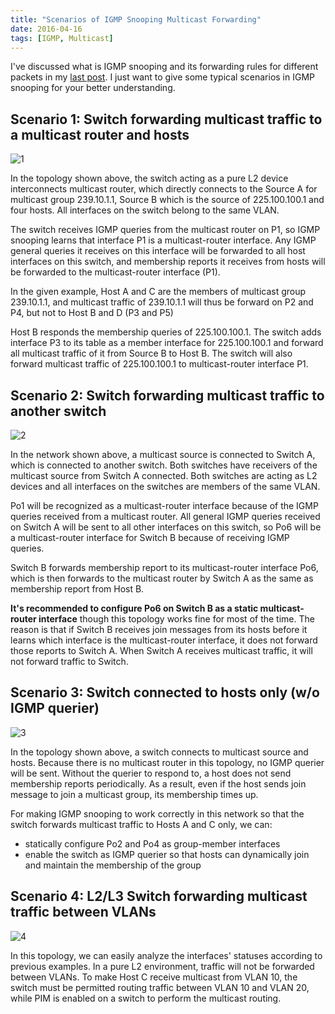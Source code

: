 ```yaml
---
title: "Scenarios of IGMP Snooping Multicast Forwarding"
date: 2016-04-16
tags: [IGMP, Multicast]
---
```


I've discussed what is IGMP snooping and its forwarding rules for different packets in my [last post](https://kenmlai.me/what-is-igmp-snooping/). I just want to give some typical scenarios in IGMP snooping for your better understanding.


## Scenario 1: Switch forwarding multicast traffic to a multicast router and hosts

![1](media/15658731989609/1.png)

In the topology shown above, the switch acting as a pure L2 device interconnects multicast router, which directly connects to the Source A for multicast group 239.10.1.1, Source B which is the source of 225.100.100.1 and four hosts. All interfaces on the switch belong to the same VLAN.

The switch receives IGMP queries from the multicast router on P1, so IGMP snooping learns that interface P1 is a multicast-router interface. Any IGMP general queries it receives on this interface will be forwarded to all host interfaces on this switch, and membership reports it receives from hosts will be forwarded to the multicast-router interface (P1).

In the given example, Host A and C are the members of multicast group 239.10.1.1, and multicast traffic of 239.10.1.1 will thus be forward on P2 and P4, but not to Host B and D (P3 and P5)

Host B responds the membership queries of 225.100.100.1. The switch adds interface P3 to its table as a member interface for 225.100.100.1 and forward all multicast traffic of it from Source B to Host B. The switch will also forward multicast traffic of 225.100.100.1 to multicast-router interface P1.


## Scenario 2: Switch forwarding multicast traffic to another switch

![2](media/15658731989609/2.png)

In the network shown above, a multicast source is connected to Switch A, which is connected to another switch. Both switches have receivers of the multicast source from Switch A connected. Both switches are acting as L2 devices and all interfaces on the switches are members of the same VLAN.

Po1 will be recognized as a multicast-router interface because of the IGMP queries received from a multicast router. All general IGMP queries received on Switch A will be sent to all other interfaces on this switch, so Po6 will be a multicast-router interface for Switch B because of receiving IGMP queries.

Switch B forwards membership report to its multicast-router interface Po6, which is then forwards to the multicast router by Switch A as the same as membership report from Host B.

**It's recommended to configure Po6 on Switch B as a static multicast-router interface** though this topology works fine for most of the time. The reason is that if Switch B receives join messages from its hosts before it learns which interface is the multicast-router interface, it does not forward those reports to Switch A. When Switch A receives multicast traffic, it will not forward traffic to Switch.


## Scenario 3: Switch connected to hosts only (w/o IGMP querier)
![3](media/15658731989609/3.png)

In the topology shown above, a switch connects to multicast source and hosts. Because there is no multicast router in this topology, no IGMP querier will be sent. Without the querier to respond to, a host does not send membership reports periodically. As a result, even if the host sends join message to join a multicast group, its membership times up.

For making IGMP snooping to work correctly in this network so that the switch forwards multicast traffic to Hosts A and C only, we can:

- statically configure Po2 and Po4 as group-member interfaces
- enable the switch as IGMP querier so that hosts can dynamically join and maintain the membership of the group


## Scenario 4: L2/L3 Switch forwarding multicast traffic between VLANs

![4](media/15658731989609/4.png)

In this topology, we can easily analyze the interfaces' statuses according to previous examples. In a pure L2 environment, traffic will not be forwarded between VLANs. To make Host C receive multicast from VLAN 10, the switch must be permitted routing traffic between VLAN 10 and VLAN 20, while PIM is enabled on a switch to perform the multicast routing.
